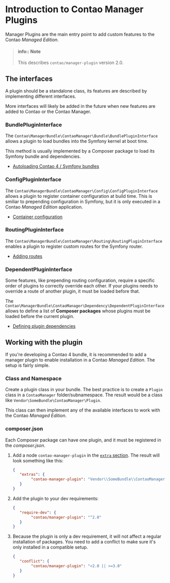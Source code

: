 # Introduction to Contao Manager Plugins

Manager Plugins are the main entry point to add custom features to the
Contao *Managed Edition*. 

> #### info:: Note
> This describes `contao/manager-plugin` version 2.0.


## The interfaces

A plugin should be a standalone class, its features are described by
implementing different interfaces.

More interfaces will likely be added in the future when new features are
added to Contao or the Contao Manager.


### BundlePluginInterface

The `Contao\ManagerBundle\ContaoManager\Bundle\BundlePluginInterface`
allows a plugin to load bundles into the Symfony kernel at boot time.

This method is usually implemented by a Composer package to load its
Symfony bundle and dependencies.

* [Autoloading Contao 4 / Symfony bundles](bundle-autoloading.md)


### ConfigPluginInterface

The `Contao\ManagerBundle\ContaoManager\Config\ConfigPluginInterface` allows
a plugin to register container configuration at build time. This is smiliar
to prepending configuration in Symfony, but it is only executed
in a Contao *Managed Edition* application.

* [Container configuration](container-configuration.md)


### RoutingPluginInterface

The `Contao\ManagerBundle\ContaoManager\Routing\RoutingPluginInterface`
enables a plugin to register custom routes for the Symfony router.

* [Adding routes](routing.md)


### DependentPluginInterface

Some features, like prepending routing configuration, require a specific order
of plugins to correctly override each other. If your plugins needs to override
a route of another plugin, it must be loaded before that.

The `Contao\ManagerBundle\ContaoManager\Dependency\DependentPluginInterface`
allows to define a list of **Composer packages** whose plugins must be loaded
before the current plugin.

* [Defining plugin dependencies](plugin-dependencies.md)


## Working with the plugin

If you're developing a Contao 4 bundle, it is recommended to add a
manager plugin to enable installation in a Contao *Managed Edition*.
The setup is fairly simple.


### Class and Namespace

Create a plugin class in your bundle. The best practice is to create
a `Plugin` class in a `ContaoManager` folder/subnamespace. The result
would be a class like `Vendor\SomeBundle\ContaoManager\Plugin`.

This class can then implement any of the available interfaces to
work with the Contao *Managed Edition*.


### composer.json

Each Composer package can have one plugin, and it must be registered
in the *composer.json*.

1. Add a node `contao-manager-plugin` in the [`extra` section][1]. The
   result will look something like this:

    ```json
    {
       "extras": {
            "contao-manager-plugin": "Vendor\\SomeBundle\\ContaoManager\\Plugin"
       }
    }
    ```

2. Add the plugin to your dev requirements:

    ```json
    {
       "require-dev": {
            "contao/manager-plugin": "^2.0"
       }
    }
    ```

3. Because the plugin is only a dev requirement, it will not affect
   a regular installation of packages. You need to add a conflict to
   make sure it's only installed in a compatible setup.

    ```json
    {
       "conflict": {
            "contao/manager-plugin": "<2.0 || >=3.0"
       }
    }
    ```

[1]: https://getcomposer.org/doc/04-schema.md#extra
